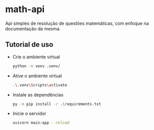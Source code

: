 # math-api
Api simples de resolução de questões matemáticas, com enfoque na documentação da mesma.

## Tutorial de uso

- Crie o ambiente virtual

    ```bash
    python -m venv .venv/
    ```

- Ative o ambiente virtual

    ```bash
    .\.venv\Scripts\activate
    ```

- Instale as dependências

    ```bash
    py -m pip install -r .\requirements.txt
    ```

- Inicie o servidor

    ```bash
    uvicorn main:app --reload 
    ```
